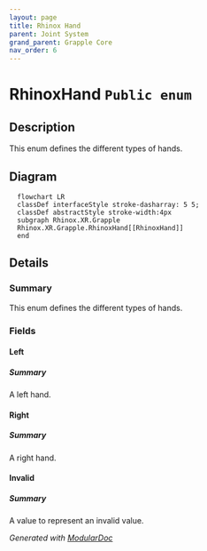 ```yaml
---
layout: page
title: Rhinox Hand
parent: Joint System
grand_parent: Grapple Core
nav_order: 6
---
```

# RhinoxHand `Public enum`

## Description

This enum defines the different types of hands.

## Diagram

```mermaid
  flowchart LR
  classDef interfaceStyle stroke-dasharray: 5 5;
  classDef abstractStyle stroke-width:4px
  subgraph Rhinox.XR.Grapple
  Rhinox.XR.Grapple.RhinoxHand[[RhinoxHand]]
  end
```

## Details

### Summary

This enum defines the different types of hands.

### Fields

#### Left

##### Summary

A left hand.

#### Right

##### Summary

A right hand.

#### Invalid

##### Summary

A value to represent an invalid value.

*Generated with* [*ModularDoc*](https://github.com/hailstorm75/ModularDoc)
